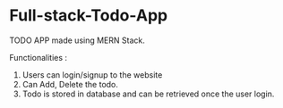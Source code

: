 # Full-stack-Todo-App

TODO APP made using MERN Stack.


Functionalities  : 
1. Users can login/signup to the website
2. Can Add, Delete the todo.
3. Todo is stored in database and can be retrieved once the user login.
